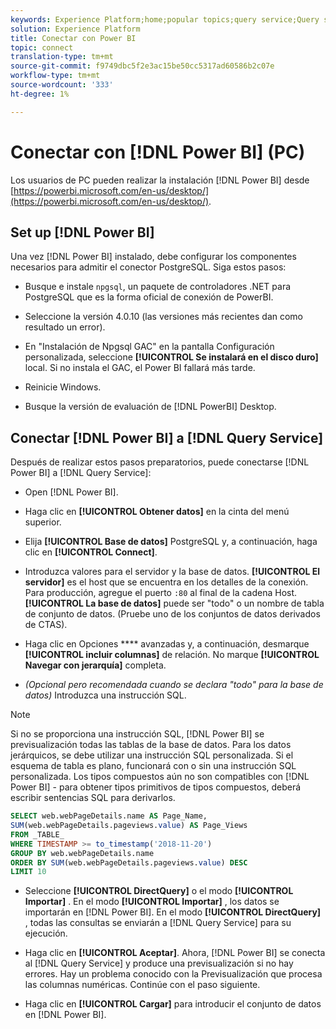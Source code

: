 ```yaml
---
keywords: Experience Platform;home;popular topics;query service;Query service;Power BI;power bi;connect to query service;
solution: Experience Platform
title: Conectar con Power BI
topic: connect
translation-type: tm+mt
source-git-commit: f9749dbc5f2e3ac15be50cc5317ad60586b2c07e
workflow-type: tm+mt
source-wordcount: '333'
ht-degree: 1%

---
```



# Conectar con [!DNL Power BI] (PC)

Los usuarios de PC pueden realizar la instalación [!DNL Power BI] desde [https://powerbi.microsoft.com/en-us/desktop/](https://powerbi.microsoft.com/en-us/desktop/).

## Set up [!DNL Power BI]

Una vez [!DNL Power BI] instalado, debe configurar los componentes necesarios para admitir el conector PostgreSQL. Siga estos pasos:

- Busque e instale `npgsql`, un paquete de controladores .NET para PostgreSQL que es la forma oficial de conexión de PowerBI.

- Seleccione la versión 4.0.10 (las versiones más recientes dan como resultado un error).

- En &quot;Instalación de Npgsql GAC&quot; en la pantalla Configuración personalizada, seleccione **[!UICONTROL Se instalará en el disco duro]** local. Si no instala el GAC, el Power BI fallará más tarde.

- Reinicie Windows.

- Busque la versión de evaluación de [!DNL PowerBI] Desktop.

## Conectar [!DNL Power BI] a [!DNL Query Service]

Después de realizar estos pasos preparatorios, puede conectarse [!DNL Power BI] a [!DNL Query Service]:

- Open [!DNL Power BI].

- Haga clic en **[!UICONTROL Obtener datos]** en la cinta del menú superior.

- Elija **[!UICONTROL Base de datos]** PostgreSQL y, a continuación, haga clic en **[!UICONTROL Connect]**.

- Introduzca valores para el servidor y la base de datos. **[!UICONTROL El servidor]** es el host que se encuentra en los detalles de la conexión. Para producción, agregue el puerto `:80` al final de la cadena Host. **[!UICONTROL La base de datos]** puede ser &quot;todo&quot; o un nombre de tabla de conjunto de datos. (Pruebe uno de los conjuntos de datos derivados de CTAS).

- Haga clic en Opciones **** avanzadas y, a continuación, desmarque **[!UICONTROL incluir columnas]** de relación. No marque **[!UICONTROL Navegar con jerarquía]** completa.

- *(Opcional pero recomendada cuando se declara &quot;todo&quot; para la base de datos)* Introduzca una instrucción SQL.

>[!NOTE]
>
>Si no se proporciona una instrucción SQL, [!DNL Power BI] se previsualización todas las tablas de la base de datos. Para los datos jerárquicos, se debe utilizar una instrucción SQL personalizada. Si el esquema de tabla es plano, funcionará con o sin una instrucción SQL personalizada. Los tipos compuestos aún no son compatibles con [!DNL Power BI] - para obtener tipos primitivos de tipos compuestos, deberá escribir sentencias SQL para derivarlos.

```sql
SELECT web.webPageDetails.name AS Page_Name, 
SUM(web.webPageDetails.pageviews.value) AS Page_Views 
FROM _TABLE_ 
WHERE TIMESTAMP >= to_timestamp('2018-11-20')
GROUP BY web.webPageDetails.name 
ORDER BY SUM(web.webPageDetails.pageviews.value) DESC 
LIMIT 10
```

- Seleccione **[!UICONTROL DirectQuery]** o el modo **[!UICONTROL Importar]** . En el modo **[!UICONTROL Importar]** , los datos se importarán en [!DNL Power BI]. En el modo **[!UICONTROL DirectQuery]** , todas las consultas se enviarán a [!DNL Query Service] para su ejecución.

- Haga clic en **[!UICONTROL Aceptar]**. Ahora, [!DNL Power BI] se conecta al [!DNL Query Service] y produce una previsualización si no hay errores. Hay un problema conocido con la Previsualización que procesa las columnas numéricas. Continúe con el paso siguiente.

- Haga clic en **[!UICONTROL Cargar]** para introducir el conjunto de datos en [!DNL Power BI].
